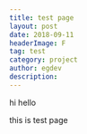 ```yaml
---
title: test page
layout: post
date: 2018-09-11
headerImage: F
tag: test
category: project
author: egdev
description:
---
```


hi hello

this is test page

